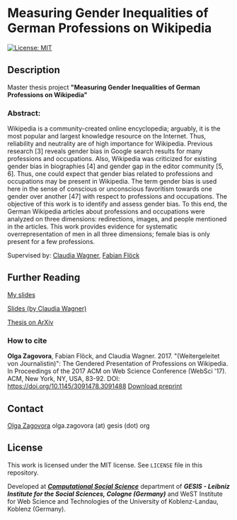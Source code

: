 # Measuring Gender Inequalities of German Professions on Wikipedia

[![License: MIT](https://img.shields.io/badge/License-MIT-yellow.svg)](https://opensource.org/licenses/MIT)

## Description


Master thesis project **"Measuring Gender Inequalities of German Professions on Wikipedia"**

### Abstract:

Wikipedia is a community-created online encyclopedia; arguably, it is the most popular and largest knowledge resource on the Internet. Thus, reliability and neutrality are of high importance for Wikipedia. Previous research [3] reveals gender bias in Google search results for many professions and occupations. Also, Wikipedia was criticized for existing gender bias in biographies [4] and gender gap in the editor community [5, 6]. Thus, one could expect that gender bias related to professions and occupations may be present in Wikipedia. The term gender bias is used here in the sense of conscious or unconscious favoritism towards one gender over another [47] with respect to professions and occupations. The objective of this work is to identify and assess gender bias. To this end, the German Wikipedia articles about professions and occupations were analyzed on three dimensions: redirections, images, and people mentioned in the articles. This work provides evidence for systematic overrepresentation of men in all three dimensions; female bias is only present for a few professions. 


Supervised by: [Claudia Wagner]( http://www.claudiawagner.info ), [Fabian Flöck]( https://f-squared.org/about.html ) 

## Further Reading

[My slides]( https://www.slideshare.net/OlgaZagovora1/measuring-gender-inequalities-of-german-professions-on-wikipedia )

[Slides (by Claudia Wagner)]( http://www.slideshare.net/clauwa/measuring-gender-inequality-in-wikipedia )

[Thesis on ArXiv]( https://arxiv.org/abs/1702.00829 )

### How to cite

**Olga Zagovora**, Fabian Flöck, and Claudia Wagner. 2017. "(Weitergeleitet von Journalistin)": The Gendered Presentation of Professions on Wikipedia. In Proceedings of the 2017 ACM on Web Science Conference (WebSci '17). ACM, New York, NY, USA, 83-92. DOI: https://doi.org/10.1145/3091478.3091488 
[Download preprint](https://arxiv.org/abs/1706.03848) 

## Contact

[Olga Zagovora](http://olgazagovora.ucoz.net/) olga.zagovora (at) gesis (dot) org

## License

This work is licensed under the MIT license. See ``LICENSE`` file in this repository.

Developed at ***[Computational Social Science](https://www.gesis.org/en/institute/abteilungen/computational-social-science/)*** department of ***GESIS - Leibniz Institute for the Social Sciences, Cologne (Germany)*** and WeST Institute for Web Science and Technologies of the University of Koblenz-Landau, Koblenz (Germany).

